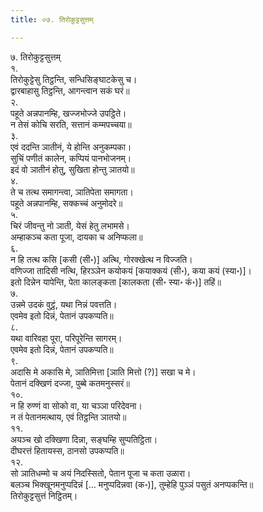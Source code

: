 ```yaml
---
title: ०७. तिरोकुट्टसुत्तम्

---
```

७. तिरोकुट्टसुत्तम्  
१.  
तिरोकुट्टेसु तिट्ठन्ति, सन्धिसिङ्घाटकेसु च।  
द्वारबाहासु तिट्ठन्ति, आगन्त्वान सकं घरं॥  
२.  
पहूते अन्नपानम्हि, खज्जभोज्जे उपट्ठिते।  
न तेसं कोचि सरति, सत्तानं कम्मपच्चया॥  
३.  
एवं ददन्ति ञातीनं, ये होन्ति अनुकम्पका।  
सुचिं पणीतं कालेन, कप्पियं पानभोजनम्।  
इदं वो ञातीनं होतु, सुखिता होन्तु ञातयो॥  
४.  
ते च तत्थ समागन्त्वा, ञातिपेता समागता।  
पहूते अन्नपानम्हि, सक्कच्चं अनुमोदरे॥  
५.  
चिरं जीवन्तु नो ञाती, येसं हेतु लभामसे।  
अम्हाकञ्च कता पूजा, दायका च अनिप्फला॥  
६.  
न हि तत्थ कसि [कसी (सी॰)] अत्थि, गोरक्खेत्थ न विज्जति।  
वणिज्जा तादिसी नत्थि, हिरञ्ञेन कयोकयं [कयाक्कयं (सी॰), कया कयं (स्या॰)]।  
इतो दिन्नेन यापेन्ति, पेता कालङ्कता [कालकता (सी॰ स्या॰ कं॰)] तहिं॥  
७.  
उन्नमे उदकं वुट्ठं, यथा निन्नं पवत्तति।  
एवमेव इतो दिन्नं, पेतानं उपकप्पति॥  
८.  
यथा वारिवहा पूरा, परिपूरेन्ति सागरम्।  
एवमेव इतो दिन्नं, पेतानं उपकप्पति॥  
९.  
अदासि मे अकासि मे, ञातिमित्ता [ञाति मित्तो (?)] सखा च मे।  
पेतानं दक्खिणं दज्जा, पुब्बे कतमनुस्सरं॥  
१०.  
न हि रुण्णं वा सोको वा, या चञ्ञा परिदेवना।  
न तं पेतानमत्थाय, एवं तिट्ठन्ति ञातयो॥  
११.  
अयञ्च खो दक्खिणा दिन्ना, सङ्घम्हि सुप्पतिट्ठिता।  
दीघरत्तं हितायस्स, ठानसो उपकप्पति॥  
१२.  
सो ञातिधम्मो च अयं निदस्सितो, पेतान पूजा च कता उळारा।  
बलञ्च भिक्खूनमनुप्पदिन्नं [… मनुप्पदिन्नवा (क॰)], तुम्हेहि पुञ्ञं पसुतं अनप्पकन्ति॥  
तिरोकुट्टसुत्तं निट्ठितम्।  